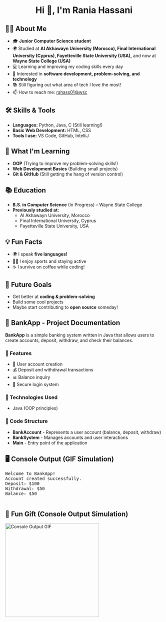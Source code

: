 <!DOCTYPE html>
<html lang="en">
<head>
    <meta charset="UTF-8">

</head>
<body>
    <h1 align="center">Hi 👋, I'm Rania Hassani</h1> <h2>👩‍🎓 About Me</h2>
    <ul>
        <li>🎓 <strong>Junior Computer Science student</strong></li>
        <li>🌍 Studied at <strong>Al Akhawayn University (Morocco), Final International University (Cyprus), Fayetteville State University (USA),</strong> and now at <strong>Wayne State College (USA)</strong></li>
        <li>💻 Learning and improving my coding skills every day</li>
        <li>🤔 Interested in <strong>software development, problem-solving, and technology</strong></li>
        <li>📚 Still figuring out what area of tech I love the most!</li>
        <li>📫 How to reach me: <a href="mailto:rahass01@wsc.edu">rahass01@wsc</a></li>
    </ul><h2>🛠️ Skills & Tools</h2>
    <ul>
        <li><strong>Languages:</strong> Python, Java, C (Still learning!)</li>
        <li><strong>Basic Web Development:</strong> HTML, CSS</li>
        <li><strong>Tools I use:</strong> VS Code, GitHub, IntelliJ</li>
    </ul> <h2>📌 What I'm Learning</h2>
    <ul>
        <li><strong>OOP</strong> (Trying to improve my problem-solving skills!)</li>
        <li><strong>Web Development Basics</strong> (Building small projects)</li>
        <li><strong>Git & GitHub</strong> (Still getting the hang of version control)</li>
    </ul><h2>📚 Education</h2>
    <ul>
        <li><strong>B.S. in Computer Science</strong> (In Progress) – Wayne State College</li>
        <li><strong>Previously studied at:</strong>
            <ul>
                <li>Al Akhawayn University, Morocco</li>
                <li>Final International University, Cyprus</li>
                <li>Fayetteville State University, USA</li>
            </ul>
        </li>
    </ul> <h2>💡 Fun Facts</h2>
    <ul>
        <li>🌍 I speak <strong>five languages!</strong></li>
        <li>🏃‍♀️ I enjoy sports and staying active</li>
        <li>☕ I survive on coffee while coding!</li>
    </ul>
    <h2>🚀 Future Goals</h2>
    <ul>
        <li>Get better at <strong>coding & problem-solving</strong></li>
        <li>Build some cool projects</li>
        <li>Maybe start contributing to <strong>open source</strong> someday!</li>
    </ul>  <h2>🏦 BankApp - Project Documentation</h2>
    <p><strong>BankApp</strong> is a simple banking system written in Java that allows users to create accounts, deposit, withdraw, and check their balances.</p>  <h3>📌 Features</h3>
    <ul>
        <li>👤 User account creation</li>
        <li>💰 Deposit and withdrawal transactions</li>
        <li>📊 Balance inquiry</li>
        <li>🔐 Secure login system</li>
    </ul>  <h3>📌 Technologies Used</h3>
    <ul>
        <li>Java (OOP principles)</li>
    </ul> <h3>📌 Code Structure</h3>
    <ul>
        <li><strong>BankAccount</strong> - Represents a user account (balance, deposit, withdraw)</li>
        <li><strong>BankSystem</strong> - Manages accounts and user interactions</li>
        <li><strong>Main</strong> - Entry point of the application</li>
    </ul>
 <h2>🖥️ Console Output (GIF Simulation)</h2>
    <pre>
Welcome to BankApp!
Account created successfully.
Deposit: $100
Withdrawal: $50
Balance: $50
    </pre>

   <h2>🎁 Fun Gift (Console Output Simulation)</h2>
    <img src="https://github.com/ranran21-C/bank/blob/main/.gif.mp4" alt="Console Output GIF" width="300" />
    </video>
    </video>
</body>
</html>


